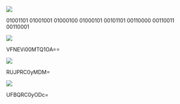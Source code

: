 <img src="http://i.imgur.com/4tT2rRc.gif">

01001101 01001001 01000100 01000101 00101101 00110000 00110011 00110001

<img src="http://i.imgur.com/gfagxDp.gif">

VFNEVi00MTQ1OA==

<img src="http://i.imgur.com/zBAhnZW.gif">

RUJPRC0yMDM=

<img src="http://i.imgur.com/nUb3zle.gif">

UFBQRC0yODc=
